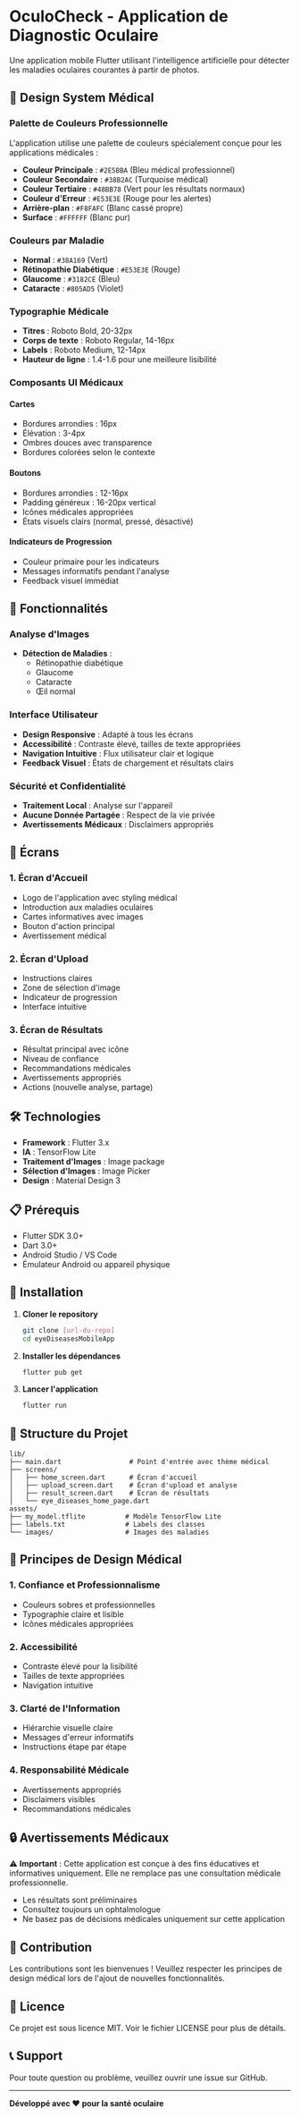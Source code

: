 # OculoCheck - Application de Diagnostic Oculaire

Une application mobile Flutter utilisant l'intelligence artificielle pour détecter les maladies oculaires courantes à partir de photos.

## 🎨 Design System Médical

### Palette de Couleurs Professionnelle

L'application utilise une palette de couleurs spécialement conçue pour les applications médicales :

- **Couleur Principale** : `#2E5BBA` (Bleu médical professionnel)
- **Couleur Secondaire** : `#38B2AC` (Turquoise médical)
- **Couleur Tertiaire** : `#48BB78` (Vert pour les résultats normaux)
- **Couleur d'Erreur** : `#E53E3E` (Rouge pour les alertes)
- **Arrière-plan** : `#F8FAFC` (Blanc cassé propre)
- **Surface** : `#FFFFFF` (Blanc pur)

### Couleurs par Maladie

- **Normal** : `#38A169` (Vert)
- **Rétinopathie Diabétique** : `#E53E3E` (Rouge)
- **Glaucome** : `#3182CE` (Bleu)
- **Cataracte** : `#805AD5` (Violet)

### Typographie Médicale

- **Titres** : Roboto Bold, 20-32px
- **Corps de texte** : Roboto Regular, 14-16px
- **Labels** : Roboto Medium, 12-14px
- **Hauteur de ligne** : 1.4-1.6 pour une meilleure lisibilité

### Composants UI Médicaux

#### Cartes
- Bordures arrondies : 16px
- Élévation : 3-4px
- Ombres douces avec transparence
- Bordures colorées selon le contexte

#### Boutons
- Bordures arrondies : 12-16px
- Padding généreux : 16-20px vertical
- Icônes médicales appropriées
- États visuels clairs (normal, pressé, désactivé)

#### Indicateurs de Progression
- Couleur primaire pour les indicateurs
- Messages informatifs pendant l'analyse
- Feedback visuel immédiat

## 🚀 Fonctionnalités

### Analyse d'Images
- **Détection de Maladies** :
  - Rétinopathie diabétique
  - Glaucome
  - Cataracte
  - Œil normal

### Interface Utilisateur
- **Design Responsive** : Adapté à tous les écrans
- **Accessibilité** : Contraste élevé, tailles de texte appropriées
- **Navigation Intuitive** : Flux utilisateur clair et logique
- **Feedback Visuel** : États de chargement et résultats clairs

### Sécurité et Confidentialité
- **Traitement Local** : Analyse sur l'appareil
- **Aucune Donnée Partagée** : Respect de la vie privée
- **Avertissements Médicaux** : Disclaimers appropriés

## 📱 Écrans

### 1. Écran d'Accueil
- Logo de l'application avec styling médical
- Introduction aux maladies oculaires
- Cartes informatives avec images
- Bouton d'action principal
- Avertissement médical

### 2. Écran d'Upload
- Instructions claires
- Zone de sélection d'image
- Indicateur de progression
- Interface intuitive

### 3. Écran de Résultats
- Résultat principal avec icône
- Niveau de confiance
- Recommandations médicales
- Avertissements appropriés
- Actions (nouvelle analyse, partage)

## 🛠️ Technologies

- **Framework** : Flutter 3.x
- **IA** : TensorFlow Lite
- **Traitement d'Images** : Image package
- **Sélection d'Images** : Image Picker
- **Design** : Material Design 3

## 📋 Prérequis

- Flutter SDK 3.0+
- Dart 3.0+
- Android Studio / VS Code
- Émulateur Android ou appareil physique

## 🔧 Installation

1. **Cloner le repository**
   ```bash
   git clone [url-du-repo]
   cd eyeDiseasesMobileApp
   ```

2. **Installer les dépendances**
   ```bash
   flutter pub get
   ```

3. **Lancer l'application**
   ```bash
   flutter run
   ```

## 📁 Structure du Projet

```
lib/
├── main.dart                 # Point d'entrée avec thème médical
├── screens/
│   ├── home_screen.dart      # Écran d'accueil
│   ├── upload_screen.dart    # Écran d'upload et analyse
│   ├── result_screen.dart    # Écran de résultats
│   └── eye_diseases_home_page.dart
assets/
├── my_model.tflite          # Modèle TensorFlow Lite
├── labels.txt               # Labels des classes
└── images/                  # Images des maladies
```

## 🎯 Principes de Design Médical

### 1. Confiance et Professionnalisme
- Couleurs sobres et professionnelles
- Typographie claire et lisible
- Icônes médicales appropriées

### 2. Accessibilité
- Contraste élevé pour la lisibilité
- Tailles de texte appropriées
- Navigation intuitive

### 3. Clarté de l'Information
- Hiérarchie visuelle claire
- Messages d'erreur informatifs
- Instructions étape par étape

### 4. Responsabilité Médicale
- Avertissements appropriés
- Disclaimers visibles
- Recommandations médicales

## 🔒 Avertissements Médicaux

⚠️ **Important** : Cette application est conçue à des fins éducatives et informatives uniquement. Elle ne remplace pas une consultation médicale professionnelle.

- Les résultats sont préliminaires
- Consultez toujours un ophtalmologue
- Ne basez pas de décisions médicales uniquement sur cette application

## 🤝 Contribution

Les contributions sont les bienvenues ! Veuillez respecter les principes de design médical lors de l'ajout de nouvelles fonctionnalités.

## 📄 Licence

Ce projet est sous licence MIT. Voir le fichier LICENSE pour plus de détails.

## 📞 Support

Pour toute question ou problème, veuillez ouvrir une issue sur GitHub.

---

**Développé avec ❤️ pour la santé oculaire**
